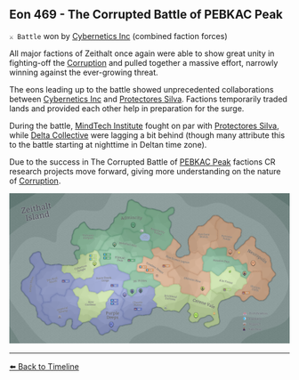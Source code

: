 ## Eon 469 - The Corrupted Battle of PEBKAC Peak

`⚔️ Battle` won by [Cybernetics Inc](../refs/cybernetics_inc.md) (combined faction forces)

All major factions of Zeithalt once again were able to show great unity in fighting-off the [Corruption](../refs/corruption.md) and pulled together a massive effort, narrowly winning against the ever-growing threat.

The eons leading up to the battle showed unprecedented collaborations between [Cybernetics Inc](../refs/cybernetics_inc.md) and [Protectores Silva](../refs/protectores_silva.md). Factions temporarily traded lands and provided each other help in preparation for the  surge.

During the battle, [MindTech Institute](../refs/mindtech_institute.md) fought on par with [Protectores Silva](../refs/protectores_silva.md), while [Delta Collective](../refs/delta_collective.md) were lagging a bit behind (though many attribute this to the battle starting at nighttime in Deltan time zone).

Due to the success in The Corrupted Battle of [PEBKAC Peak](../refs/pebkac_peak.md) factions CR research projects move forward, giving more understanding on the nature of [Corruption](../refs/corruption.md).

![Battle Map](../timeline/map/eon0469.png)



----------
[⬅️ Back to Timeline](../timeline/#eon0469)